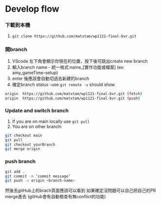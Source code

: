 # Develop flow

### 下載到本機

1. `git clone https://github.com/matxtam/wp1121-final-bvr.git`

### 開branch

1. VScode 左下角會顯示你現在的位置，按下後可跳出create new branch
2. 輸入branch name - 統一格式:name\_[實作功能或檔案] (ex: amy_gameTime-setup)
3. enter 後應該會自動切過去新建的branch
4. 確定branch status
   -use `git remote -v` should show

```bash
origin  https://github.com/matxtam/wp1121-final-bvr.git (fetch)
origin  https://github.com/matxtam/wp1121-final-bvr.git (push)
```

### Update and switch branch

1. If you are on main locally
   use `git pull`
2. You are on other branch:

```bash
git checkout main
git pull
git checkout yourBranch
git merge origin
```

### push branch

```bash
git add .
git commit -m ‘commit message’
git push -u origin <branch-name>
```

然後去gitHub上的brach頁面應該可以看到
如果確定沒問題可以自己把自己的PR merge進去 (gitHub會有自動檢查有無conflict的功能)
